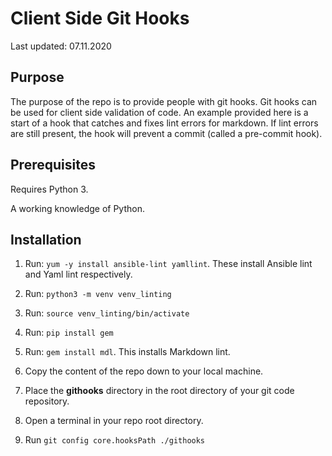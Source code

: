# Client Side Git Hooks

Last updated: 07.11.2020

## Purpose

The purpose of the repo is to provide people with git hooks.  Git hooks
can be used for client side validation of code.  An example provided
here is a start of a hook that catches and fixes lint errors for
markdown.  If lint errors are still present, the hook will prevent
a commit (called a pre-commit hook).

## Prerequisites

Requires Python 3.

A working knowledge of Python.



## Installation

1. Run: `yum -y install ansible-lint yamllint`.  These install Ansible lint and Yaml lint respectively.

1. Run: `python3 -m venv venv_linting`

1. Run: `source venv_linting/bin/activate`

1. Run: `pip install gem`

1. Run: `gem install mdl`.  This installs Markdown lint.

1. Copy the content of the repo down to your local machine.

1. Place the **githooks** directory in the root directory of your git code repository.

1. Open a terminal in your repo root directory.

1. Run `git config core.hooksPath ./githooks`

